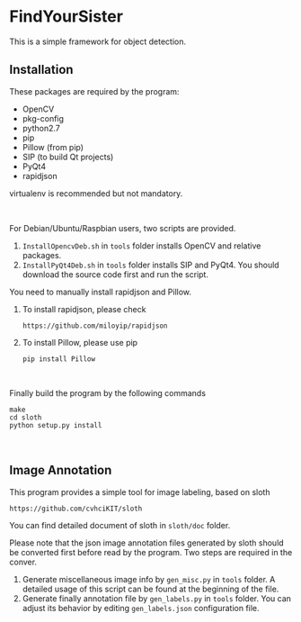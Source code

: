 # FindYourSister

This is a simple framework for object detection.

## Installation

These packages are required by the program:

- OpenCV
- pkg-config
- python2.7
- pip
- Pillow (from pip)
- SIP (to build Qt projects)
- PyQt4
- rapidjson

virtualenv is recommended but not mandatory.

&nbsp;

For Debian/Ubuntu/Raspbian users, two scripts are provided.

  1. `InstallOpencvDeb.sh` in `tools` folder installs OpenCV and relative packages.
  2. `InstallPyQt4Deb.sh` in `tools` folder installs SIP and PyQt4. You should download the source code first and run the script.

You need to manually install rapidjson and Pillow.

  1. To install rapidjson, please check
     ```
     https://github.com/miloyip/rapidjson
     ```
 
  2. To install Pillow, please use pip
     ```
     pip install Pillow
     ```

&nbsp;

Finally build the program by the following commands
```
make
cd sloth
python setup.py install
```

&nbsp;

## Image Annotation

This program provides a simple tool for image labeling, based on sloth
```
https://github.com/cvhciKIT/sloth
```
You can find detailed document of sloth in `sloth/doc` folder.

Please note that the json image annotation files generated by sloth should be converted first before read by the program. Two steps are required in the conver.

1. Generate miscellaneous image info by `gen_misc.py` in `tools` folder. A detailed usage of this script can be found at the beginning of the file.
2. Generate finally annotation file by `gen_labels.py` in `tools` folder. You can adjust its behavior by editing `gen_labels.json` configuration file.

